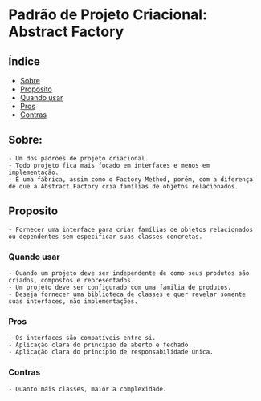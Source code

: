 # Padrão de Projeto Criacional: Abstract Factory
## Índice
- [Sobre](#sobre)
- [Proposito](#proposito)
- [Quando usar](#quando-usar)
- [Pros](#pros)
- [Contras](#contras)

## Sobre:
    - Um dos padrôes de projeto criacional.
    - Todo projeto fica mais focado em interfaces e menos em implementação.
    - É uma fábrica, assim como o Factory Method, porém, com a diferença de que a Abstract Factory cria famílias de objetos relacionados.

## Proposito
    - Fornecer uma interface para criar famílias de objetos relacionados ou dependentes sem especificar suas classes concretas.
    

### Quando usar
    - Quando um projeto deve ser independente de como seus produtos são criados, compostos e representados.
    - Um projeto deve ser configurado com uma familia de produtos.
    - Deseja fornecer uma biblioteca de classes e quer revelar somente suas interfaces, não implementações.

### Pros
    - Os interfaces são compatíveis entre si.
    - Aplicação clara do princípio de aberto e fechado.
    - Aplicação clara do princípio de responsabilidade única.

### Contras
    - Quanto mais classes, maior a complexidade.